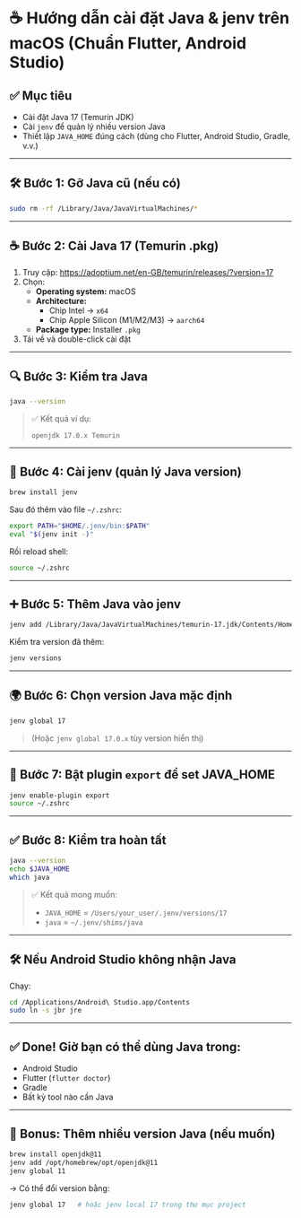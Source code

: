 # ☕ Hướng dẫn cài đặt Java & jenv trên macOS (Chuẩn Flutter, Android Studio)

## ✅ Mục tiêu

- Cài đặt Java 17 (Temurin JDK)
- Cài `jenv` để quản lý nhiều version Java
- Thiết lập `JAVA_HOME` đúng cách (dùng cho Flutter, Android Studio, Gradle, v.v.)

---

## 🛠️ Bước 1: Gỡ Java cũ (nếu có)

```bash
sudo rm -rf /Library/Java/JavaVirtualMachines/*
```

---

## ☕ Bước 2: Cài Java 17 (Temurin .pkg)

1. Truy cập: https://adoptium.net/en-GB/temurin/releases/?version=17
2. Chọn:
   - **Operating system:** macOS
   - **Architecture:**
     - Chip Intel → `x64`
     - Chip Apple Silicon (M1/M2/M3) → `aarch64`
   - **Package type:** Installer `.pkg`
3. Tải về và double-click cài đặt

---

## 🔍 Bước 3: Kiểm tra Java

```bash
java --version
```

> ✅ Kết quả ví dụ:
> ```
> openjdk 17.0.x Temurin
> ```

---

## 🔧 Bước 4: Cài jenv (quản lý Java version)

```bash
brew install jenv
```

Sau đó thêm vào file `~/.zshrc`:

```bash
export PATH="$HOME/.jenv/bin:$PATH"
eval "$(jenv init -)"
```

Rồi reload shell:

```bash
source ~/.zshrc
```

---

## ➕ Bước 5: Thêm Java vào jenv

```bash
jenv add /Library/Java/JavaVirtualMachines/temurin-17.jdk/Contents/Home
```

Kiểm tra version đã thêm:

```bash
jenv versions
```

---

## 🌍 Bước 6: Chọn version Java mặc định

```bash
jenv global 17
```

> (Hoặc `jenv global 17.0.x` tùy version hiển thị)

---

## 📢 Bước 7: Bật plugin `export` để set JAVA_HOME

```bash
jenv enable-plugin export
source ~/.zshrc
```

---

## ✅ Bước 8: Kiểm tra hoàn tất

```bash
java --version
echo $JAVA_HOME
which java
```

> ✅ Kết quả mong muốn:
> - `JAVA_HOME` = `/Users/your_user/.jenv/versions/17`
> - `java` = `~/.jenv/shims/java`

---

## 🛠 Nếu Android Studio không nhận Java

Chạy:

```bash
cd /Applications/Android\ Studio.app/Contents
sudo ln -s jbr jre
```

---

## ✅ Done! Giờ bạn có thể dùng Java trong:

- Android Studio
- Flutter (`flutter doctor`)
- Gradle
- Bất kỳ tool nào cần Java

---

## 🚀 Bonus: Thêm nhiều version Java (nếu muốn)

```bash
brew install openjdk@11
jenv add /opt/homebrew/opt/openjdk@11
jenv global 11
```

→ Có thể đổi version bằng:

```bash
jenv global 17   # hoặc jenv local 17 trong thư mục project
```